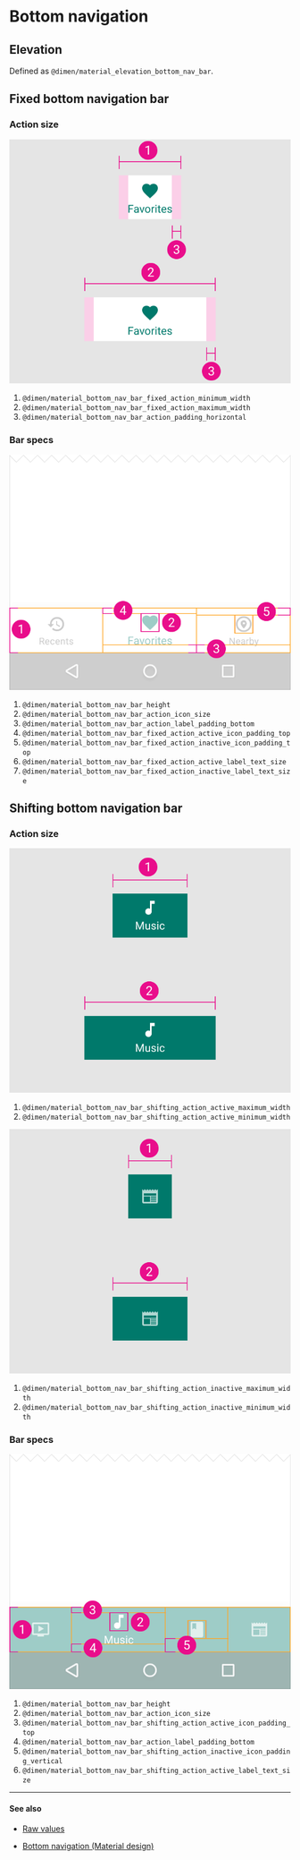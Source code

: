 # Bottom navigation

## Elevation

Defined as `@dimen/material_elevation_bottom_nav_bar`.


## Fixed bottom navigation bar

### Action size

<img class="figure" src="../../images/components_bottomnavigation_spec_fixed2.png" alt="Fixed nav bar: action size"/>

1. `@dimen/material_bottom_nav_bar_fixed_action_minimum_width`
2. `@dimen/material_bottom_nav_bar_fixed_action_maximum_width`
3. `@dimen/material_bottom_nav_bar_action_padding_horizontal`

### Bar specs

<img class="figure" src="../../images/components_bottomnavigation_spec_fixed1.png" alt="Fixed nav bar: specs"/>

1. `@dimen/material_bottom_nav_bar_height`
2. `@dimen/material_bottom_nav_bar_action_icon_size`
3. `@dimen/material_bottom_nav_bar_action_label_padding_bottom`
4. `@dimen/material_bottom_nav_bar_fixed_action_active_icon_padding_top`
5. `@dimen/material_bottom_nav_bar_fixed_action_inactive_icon_padding_top`
6. `@dimen/material_bottom_nav_bar_fixed_action_active_label_text_size`
7. `@dimen/material_bottom_nav_bar_fixed_action_inactive_label_text_size`


## Shifting bottom navigation bar

### Action size

<img class="figure" src="../../images/components_bottomnavigation_spec_shifting2.png" alt="Shifting nav bar: active action size"/>

1. `@dimen/material_bottom_nav_bar_shifting_action_active_maximum_width`
2. `@dimen/material_bottom_nav_bar_shifting_action_active_minimum_width`

<img class="figure" src="../../images/components_bottomnavigation_spec_shifting3.png" alt="Shifting nav bar: inactive action size"/>

1. `@dimen/material_bottom_nav_bar_shifting_action_inactive_maximum_width`
2. `@dimen/material_bottom_nav_bar_shifting_action_inactive_minimum_width`

### Bar specs

<img class="figure" src="../../images/components_bottomnavigation_spec_shifting1.png" alt="Shifting nav bar specs"/>

1. `@dimen/material_bottom_nav_bar_height`
2. `@dimen/material_bottom_nav_bar_action_icon_size`
3. `@dimen/material_bottom_nav_bar_shifting_action_active_icon_padding_top`
4. `@dimen/material_bottom_nav_bar_action_label_padding_bottom`
5. `@dimen/material_bottom_nav_bar_shifting_action_inactive_icon_padding_vertical`
6. `@dimen/material_bottom_nav_bar_shifting_action_active_label_text_size`


---

#### See also

- [Raw values](https://github.com/AoDevBlue/MaterialValues/blob/master/material-values/src/main/res-component/values/bottom_navigation.xml)

- [Bottom navigation (Material design)](https://material.google.com/components/bottom-navigation.html)

